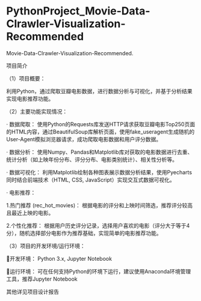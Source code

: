 # PythonProject_Movie-Data-Clrawler-Visualization-Recommended
Movie-Data-Clrawler-Visualization-Recommended.

项目简介


（1）项目概要：

利用Python，通过爬取豆瓣电影数据，进行数据分析与可视化，并基于分析结果实现电影推荐功能。

（2）主要功能实现情况：

·  数据爬取： 使用Python的Requests库发送HTTP请求获取豆瓣电影Top250页面的HTML内容，通过BeautifulSoup库解析页面，使用fake_useragent生成随机的User-Agent模拟浏览器请求，成功爬取电影数据和用户评分数据。

·  数据分析： 使用Numpy、Pandas和Matplotlib库对获取的电影数据进行去重、统计分析（如上映年份分布、评分分布、电影类别统计）、相关性分析等。

·  数据可视化： 利用Matplotlib绘制各种图表展示数据分析结果，使用Pyecharts同时结合前端技术（HTML, CSS, JavaScript）实现交互式数据可视化。

·  电影推荐：

1.热门推荐 (rec_hot_movies)： 根据电影的评分和上映时间筛选，推荐评分较高且最近上映的电影。

2.个性化推荐： 根据用户历史评分记录，选择用户喜欢的电影（评分大于等于4分），随机选择部分电影作为推荐基础，实现简单的电影推荐功能。

（3）项目的开发环境/运行环境：

开发环境： Python 3.x, Jupyter Notebook 

运行环境： 可在任何支持Python的环境下运行，建议使用Anaconda环境管理工具，推荐Jupyter Notebook 

其他详见项目设计报告
